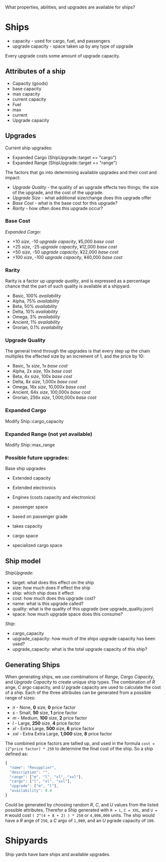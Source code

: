 What properties, abilities, and upgrades are available for ships?

# Ships

 * capacity - used for cargo, fuel, and passengers
 * upgrade capacity - space taken up by any type of upgrade

Every upgrade costs some amount of upgrade capacity.


## Attributes of a ship
 
 * Capacity (goods)
  * base capacity
  * max capacity
  * current capacity
 * Fuel
  * max
  * current
 * Upgrade capacity
 
## Upgrades

Current ship upgrades:

 - Expanded Cargo (ShipUpgrade::target == "cargo")
 - Expanded Range (ShipUpgrade::target == "range")

The factors that go into determining available upgrades and their cost and
impact:

 * *Upgrade Quality* - the quality of an upgrade effects two things; the size of the upgrade,
and the cost of the upgrade.
 * *Upgrade Size* - what additional size/change does this upgrade offer
 * *Base Cost* - what is the base cost for this upgrade?
 * *Rarity* - how often does this upgrade occur?
 
### Base Cost

*Expanded Cargo*:

 - +10 *size*, -10 *upgrade capacity*, ¥5,000 *base cost*
 - +25 *size*, -25 *upgrade capacity*, ¥12,000 *base cost*
 - +50 *size*, -50 *upgrade capacity*, ¥22,000 *base cost*
 - +100 *size*, -100 *upgrade capacity*, ¥40,000 *base cost*

### Rarity

Rarity is a factor up *upgrade quality*, and is expressed as a percentage
chance that the part of such quality is available at a shipyard.

 - Basic, 100% *availability*
 - Alpha, 75% *availability*
 - Beta, 50% *availability*
 - Delta, 10% *availability*
 - Omega, 3% *availability*
 - Ancient, 1% *availability*
 - Grorian, 0.1% *availability*

### Upgrade Quality

The general trend through the upgrades is that every step up the chain multiples
the effected size by an increment of 1, and the price by 10:

 - Basic, 1x *size*, 1x *base cost*
 - Alpha, 2x *size*, 10x *base cost*
 - Beta, 4x *size*, 100x *base cost*
 - Delta, 8x *size*, 1,000x *base cost*
 - Omega, 16x *size*, 10,000x *base cost*
 - Ancient, 64x *size*, 100,000x *base cost*
 - Grorian, 256x *size*, 1,000,000x *base cost*
 

### Expanded Cargo

Modify Ship::cargo_capacity

### Expanded Range (not yet available)

Modify Ship::max_range
 
 
 
 
### Possible future upgrades:

Base ship upgrades

 * Extended capacity
 * Extended electronics

 * Engines (costs capacity and electronics)
 * passenger space
  * based on passenger grade
  * takes capacity
 * cargo space
 * specialized cargo space
  
## Ship model

*ShipUpgrade*:

  - target: what does this effect on the ship
  - size: how much does if effect the ship
  - ship: which ship does it effect
  - cost: how much does this upgrade cost?
  - name: what is this upgrade called?
  - quality: what is the quality of this upgrade (see upgrade_quality.json)
  - space: how much upgrade space does this consume?

*Ship*:

  - cargo_capacity
  - upgrade_capacity: how much of the ships upgrade capacity has been used?
  - upgrade_capacity: what is the total upgrade capacity of this ship?

## Generating Ships

When generating ships, we use combinations of *Range*, *Cargo Capacity*, and *Upgrade Capacity*
to create unique ship types. The combination of *R* ange, *C* argo capacity, and *U* pgrade
capacity are used to calculate the cost of a ship. Each of the three attributes can
be generated from a possible range of sizes:

 - *n* - None, **0** size, **0** price factor
 - *s* - Small, **50** size, **1** price factor
 - *m* - Medium, **100** size, **2** price factor
 - *l* - Large, **250** size, **4** price factor
 - *xl* - Extra Large, **500** size, **6** price factor
 - *xxl* - Extra Extra Large, **1,000** size, **8** price factor
 
The combined price factors are tallied up, and used in the formula `cost = (2^price factor) * 250` to
determine the final cost of the ship. So a ship defined as:

```javascript
{
  "name": "Resupplier",
  "description": "",
  "range": ["m", "l", "xl", "xxl"],
  "cargo": ["l", "xl", "xxl"],
  "upgrade": ["m", "l"],
  "availability": 0.4
}
```

Could be generated by choosing random *R*, *C*, and *U* values from the listed possible
attributes. Therefor a Ship generated with `R = L`, `C = XXL`, and `U = M` would cost
`( 2^(4 + 8 + 2) ) * 250` or `4,096,000` units. The ship would have a *R* ange of `250`, a
*C* argo of `1,000`, and an *U* pgrade capacity of `100`. 

# Shipyards

Ship yards have bare ships and available upgrades.

